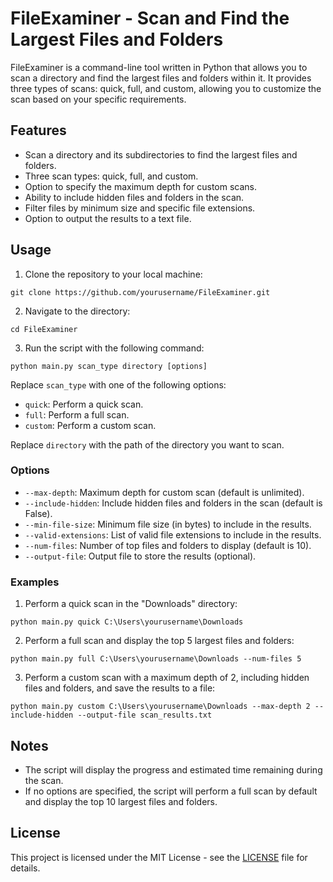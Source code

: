 

# FileExaminer - Scan and Find the Largest Files and Folders

FileExaminer is a command-line tool written in Python that allows you to scan a directory and find the largest files and folders within it. It provides three types of scans: quick, full, and custom, allowing you to customize the scan based on your specific requirements.

## Features

- Scan a directory and its subdirectories to find the largest files and folders.
- Three scan types: quick, full, and custom.
- Option to specify the maximum depth for custom scans.
- Ability to include hidden files and folders in the scan.
- Filter files by minimum size and specific file extensions.
- Option to output the results to a text file.

## Usage

1. Clone the repository to your local machine:

```
git clone https://github.com/yourusername/FileExaminer.git
```

2. Navigate to the directory:

```
cd FileExaminer
```

3. Run the script with the following command:

```
python main.py scan_type directory [options]
```

Replace `scan_type` with one of the following options:
- `quick`: Perform a quick scan.
- `full`: Perform a full scan.
- `custom`: Perform a custom scan.

Replace `directory` with the path of the directory you want to scan.

### Options

- `--max-depth`: Maximum depth for custom scan (default is unlimited).
- `--include-hidden`: Include hidden files and folders in the scan (default is False).
- `--min-file-size`: Minimum file size (in bytes) to include in the results.
- `--valid-extensions`: List of valid file extensions to include in the results.
- `--num-files`: Number of top files and folders to display (default is 10).
- `--output-file`: Output file to store the results (optional).

### Examples

1. Perform a quick scan in the "Downloads" directory:
```
python main.py quick C:\Users\yourusername\Downloads
```

2. Perform a full scan and display the top 5 largest files and folders:
```
python main.py full C:\Users\yourusername\Downloads --num-files 5
```

3. Perform a custom scan with a maximum depth of 2, including hidden files and folders, and save the results to a file:
```
python main.py custom C:\Users\yourusername\Downloads --max-depth 2 --include-hidden --output-file scan_results.txt
```

## Notes

- The script will display the progress and estimated time remaining during the scan.
- If no options are specified, the script will perform a full scan by default and display the top 10 largest files and folders.

## License

This project is licensed under the MIT License - see the [LICENSE](LICENSE) file for details.




